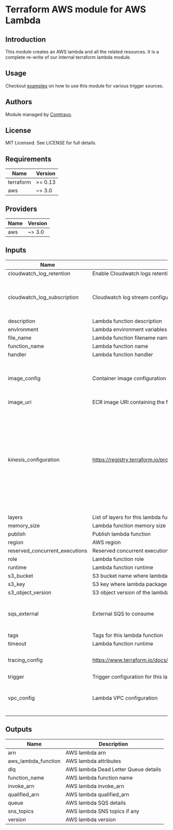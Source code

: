 # Terraform AWS module for AWS Lambda

## Introduction  
This module creates an AWS lambda and all the related resources. It is a complete re-write of our internal terraform lambda module.

## Usage  
Checkout [examples](./examples) on how to use this module for various trigger sources.
## Authors

Module managed by [Comtravo](https://github.com/comtravo).

## License

MIT Licensed. See LICENSE for full details.

## Requirements

| Name | Version |
|------|---------|
| terraform | >= 0.13 |
| aws | ~> 3.0 |

## Providers

| Name | Version |
|------|---------|
| aws | ~> 3.0 |

## Inputs

| Name | Description | Type | Default | Required |
|------|-------------|------|---------|:--------:|
| cloudwatch\_log\_retention | Enable Cloudwatch logs retention | `number` | `90` | no |
| cloudwatch\_log\_subscription | Cloudwatch log stream configuration | <pre>object({<br>    enable : bool<br>    filter_pattern : string<br>    destination_arn : string<br>  })</pre> | <pre>{<br>  "destination_arn": "",<br>  "enable": false,<br>  "filter_pattern": ""<br>}</pre> | no |
| description | Lambda function description | `string` | `"Managed by Terraform"` | no |
| environment | Lambda environment variables | `map(string)` | `null` | no |
| file\_name | Lambda function filename name | `string` | `null` | no |
| function\_name | Lambda function name | `string` | n/a | yes |
| handler | Lambda function handler | `string` | `null` | no |
| image\_config | Container image configuration values that override the values in the container image Dockerfile. | <pre>object({<br>    command           = list(string)<br>    entry_point       = list(string)<br>    working_directory = string<br>  })</pre> | `null` | no |
| image\_uri | ECR image URI containing the function's deployment package | `string` | `null` | no |
| kinesis\_configuration | https://registry.terraform.io/providers/hashicorp/aws/latest/docs/resources/lambda_event_source_mapping | <pre>map(object({<br>    batch_size                                      = number<br>    bisect_batch_on_function_error                  = bool<br>    destination_config__on_failure__destination_arn = string<br>    event_source_arn                                = string<br>    maximum_batching_window_in_seconds              = number<br>    maximum_record_age_in_seconds                   = number<br>    maximum_retry_attempts                          = number<br>    parallelization_factor                          = number<br>    starting_position                               = string<br>    starting_position_timestamp                     = string<br>    tumbling_window_in_seconds                      = number<br>  }))</pre> | `{}` | no |
| layers | List of layers for this lambda function | `list(string)` | `[]` | no |
| memory\_size | Lambda function memory size | `number` | `128` | no |
| publish | Publish lambda function | `bool` | `false` | no |
| region | AWS region | `string` | n/a | yes |
| reserved\_concurrent\_executions | Reserved concurrent executions  for this lambda function | `number` | `-1` | no |
| role | Lambda function role | `string` | n/a | yes |
| runtime | Lambda function runtime | `string` | `"nodejs14.x"` | no |
| s3\_bucket | S3 bucket name where lambda package is stored | `string` | `null` | no |
| s3\_key | S3 key where lambda package is stored | `string` | `null` | no |
| s3\_object\_version | S3 object version of the lambda package | `string` | `null` | no |
| sqs\_external | External SQS to consume | <pre>object({<br>    batch_size = number<br>    sqs_arns   = list(string)<br>  })</pre> | `null` | no |
| tags | Tags for this lambda function | `map(string)` | `{}` | no |
| timeout | Lambda function runtime | `number` | `300` | no |
| tracing\_config | https://www.terraform.io/docs/providers/aws/r/lambda_function.html | <pre>object({<br>    mode : string<br>  })</pre> | <pre>{<br>  "mode": "PassThrough"<br>}</pre> | no |
| trigger | Trigger configuration for this lambda function | `any` | n/a | yes |
| vpc\_config | Lambda VPC configuration | <pre>object({<br>    subnet_ids : list(string)<br>    security_group_ids : list(string)<br>  })</pre> | <pre>{<br>  "security_group_ids": [],<br>  "subnet_ids": []<br>}</pre> | no |

## Outputs

| Name | Description |
|------|-------------|
| arn | AWS lambda arn |
| aws\_lambda\_function | AWS lambda attributes |
| dlq | AWS lambda Dead Letter Queue details |
| function\_name | AWS lambda function name |
| invoke\_arn | AWS lambda invoke\_arn |
| qualified\_arn | AWS lambda qualified\_arn |
| queue | AWS lambda SQS details |
| sns\_topics | AWS lambda SNS topics if any |
| version | AWS lambda version |
